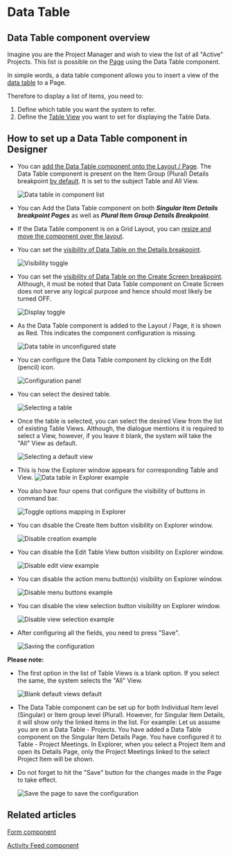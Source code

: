 # Data Table

## Data Table component overview

Imagine you are the Project Manager and wish to view the list of all "Active" Projects. This list is possible on the [Page](</docs/Rapid/3-User Manual/glossary/glossary.md#table-items-and-columns> "Page, layout and component") using the Data Table component.

In simple words, a data table component allows you to insert a view of the [data table](</docs/Rapid/3-User Manual/glossary/glossary.md#data-table> "Data Table") to a Page.

Therefore to display a list of items, you need to:

1. Define which table you want the system to refer.
2. Define the [Table View](/docs/Rapid/3-User%20Manual/2-Explorer/3-Page%20Components/Data%20Table%20Component/data-table-component-views/data-table-component-views.md "Data Table Component - Views") you want to set for displaying the Table Data.

## How to set up a Data Table component in Designer

- You can [add the Data Table component onto the Layout / Page](/docs/Rapid/4-Keyper%20Manual/2-Designer/2-Pages/5-how-to-guides/how-to-add-a-layout-to-a-page/how-to-add-a-layout-to-a-page.md "How to add a component to a Layout / Page?"). The Data Table component is present on the Item Group (Plural) Details breakpoint [by default](/docs/Rapid/4-Keyper%20Manual/2-Designer/2-Pages/5-how-to-guides/how-to-configure-item-details-and-item-creation/how-to-configure-item-details-and-item-creation.md "How to configure Item Details and Item Creation?"). It is set to the subject Table and All View. 

    ![Data table in component list](<Data table in component list.png>)
- You can Add the Data Table component on both ***Singular Item Details breakpoint Pages*** as well as ***Plural Item Group Details Breakpoint***.
- If the Data Table component is on a Grid Layout, you can [resize and move the component over the layout](/docs/Rapid/4-Keyper%20Manual/2-Designer/2-Pages/5-how-to-guides/how-to-arrange-a-component-on-a-grid/how-to-arrange-a-component-on-a-grid.md "How to arrange a component on Grid layout?").
- You can set the [visibility of Data Table on the Details breakpoint](/docs/Rapid/4-Keyper%20Manual/2-Designer/2-Pages/5-how-to-guides/how-to-hide-components-on-breakpoints/how-to-hide-components-on-breakpoints.md "How to set a component to be visible / hidden on 'Item Details' and 'Create' breakpoints?").  

    ![Visibility toggle](<../Visiblity toggle.png>)
- You can set the [visibility of Data Table on the Create Screen breakpoint](/docs/Rapid/4-Keyper%20Manual/2-Designer/2-Pages/5-how-to-guides/how-to-hide-components-on-breakpoints/how-to-hide-components-on-breakpoints.md "How to set a component to be visible / hidden on 'Item Details' and 'Create' breakpoints?"). Although, it must be noted that Data Table component on Create Screen does not serve any logical purpose and hence should most likely be turned OFF. 

    ![Display toggle](<../Display toggle.png>)
- As the Data Table component is added to the Layout / Page, it is shown as Red. This indicates the component configuration is missing. 

    ![Data table in unconfigured state](<Data table in unconfigured state.png>)
- You can configure the Data Table component by clicking on the Edit (pencil) icon. 

    ![Configuration panel](<Configuration panel.png>)
- You can select the desired table. 

    ![Selecting a table](<Selecting a table.png>)
- Once the table is selected, you can select the desired View from the list of existing Table Views. Although, the dialogue mentions it is required to select a View, however, if you leave it blank, the system will take the "All" View as default. 

    ![Selecting a default view](<Selecting a default view.png>)
- This is how the Explorer window appears for corresponding Table and View. 
    ![Data table in Explorer example](<Data table in Explorer example.png>)
- You also have four opens that configure the visibility of buttons in command bar. 

    ![Toggle options mapping in Explorer](<Toggle options mapping in Explorer.png>)
- You can disable the Create Item button visibility on Explorer window. 

    ![Disable creation example](<Disable Creation example.png>)
- You can disable the Edit Table View button visibility on Explorer window. 

    ![Disable edit view example](<Disable edit view button.png>)
- You can disable the action menu button(s) visibility on Explorer window. 

    ![Disable menu buttons example](<Disable menu buttons example.png>)
- You can disable the view selection button visibility on Explorer window. 

    ![Disable view selection example](<Disable view selection example.png>)
- After configuring all the fields, you need to press "Save". 

    ![Saving the configuration](<Saving the configuration.png>)

**Please note:**

- The first option in the list of Table Views is a blank option. If you select the same, the system selects the "All" View.

    ![Blank default views default](<Blank default views default.png>)
- The Data Table component can be set up for both Individual Item level (Singular) or Item group level (Plural). However, for Singular Item Details, it will show only the linked items in the list. For example: Let us assume you are on a Data Table - Projects. You have added a Data Table component on the Singular Item Details Page. You have configured it to Table - Project Meetings. In Explorer, when you select a Project Item and open its Details Page, only the Project Meetings linked to the select Project Item will be shown.
- Do not forget to hit the "Save" button for the changes made in the Page to take effect. 

    ![Save the page to save the configuration](<Save the page to save the configuration.png>)

## Related articles

[Form component](/docs/Rapid/4-Keyper%20Manual/2-Designer/2-Pages/3-Components/form/form.md "What is a Form Component on a Layout / Page?")

[Activity Feed component](/docs/Rapid/4-Keyper%20Manual/2-Designer/2-Pages/3-Components/activity-feed/activity-feed.md "What is an Activity Feed component on a Layout / Page?")
